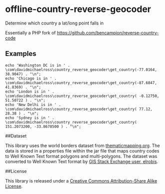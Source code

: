 # offline-country-reverse-geocoder

Determine which country a lat/long point falls in

Essentially a PHP fork of https://github.com/bencampion/reverse-country-code

## Examples

```
echo 'Washington DC is in ' . \com\davidmichaelross\country_reverse_geocoder\get_country(-77.0164, 38.9047) . "\n";
echo 'Chicago is in ' . \com\davidmichaelross\country_reverse_geocoder\get_country(-87.6847, 41.8369) . "\n";
echo 'London is in ' . \com\davidmichaelross\country_reverse_geocoder\get_country( -0.12750, 51.50722 ) . "\n";
echo 'New Delhi is in ' . \com\davidmichaelross\country_reverse_geocoder\get_country( 77.12, 28.38 ) . "\n";
echo 'Sydney is in ' . \com\davidmichaelross\country_reverse_geocoder\get_country( 151.2073200, -33.8678500 ) . "\n";
```

##Dataset

This library uses the world borders dataset from [thematicmapping.org](http://thematicmapping.org/downloads/world_borders.php). The data is stored in a properties file within the jar file that maps country codes to Well Known Text format polygons and multi-polygons. The dataset was converted to Well Known Text format by [GIS Stack Exchange user, elrobis](http://gis.stackexchange.com/a/17441).

##License

This library is released under a [Creative Commons Attribution-Share Alike License](http://creativecommons.org/licenses/by-sa/3.0/).
